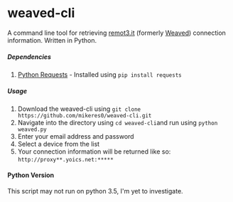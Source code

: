 # weaved-cli
A command line tool for retrieving [remot3.it](https://www.remot3.it) (formerly [Weaved](https://www.weaved.com)) connection information. Written in Python.

##### Dependencies
1. [Python Requests](http://docs.python-requests.org/en/master/) - Installed using `pip install requests`


##### Usage
1. Download the weaved-cli using `git clone https://github.com/mikeres0/weaved-cli.git`
2. Navigate into the directory using `cd weaved-cli`and run using `python weaved.py`
3. Enter your email address and password
4. Select a device from the list
5. Your connection information will be returned like so: `http://proxy**.yoics.net:*****`

#### Python Version
This script may not run on python 3.5, I'm yet to investigate. 

